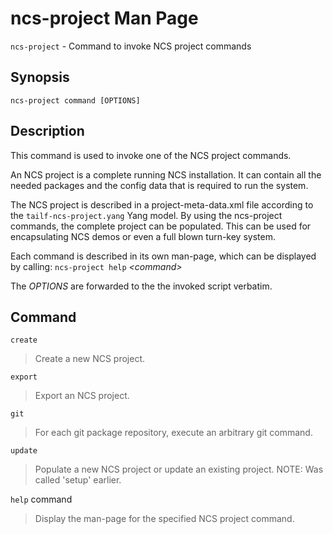 # ncs-project Man Page

`ncs-project` - Command to invoke NCS project commands

## Synopsis

`ncs-project command [OPTIONS]`

## Description

This command is used to invoke one of the NCS project commands.

An NCS project is a complete running NCS installation. It can contain
all the needed packages and the config data that is required to run the
system.

The NCS project is described in a project-meta-data.xml file according
to the `tailf-ncs-project.yang` Yang model. By using the ncs-project
commands, the complete project can be populated. This can be used for
encapsulating NCS demos or even a full blown turn-key system.

Each command is described in its own man-page, which can be displayed by
calling: `ncs-project help` *\<command\>*

The *OPTIONS* are forwarded to the the invoked script verbatim.

## Command

`create`  
> Create a new NCS project.

`export`  
> Export an NCS project.

`git`  
> For each git package repository, execute an arbitrary git command.

`update`  
> Populate a new NCS project or update an existing project. NOTE: Was
> called 'setup' earlier.

`help` command  
> Display the man-page for the specified NCS project command.
